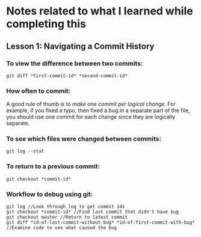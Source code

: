 # Notes related to what I learned while completing this

## Lesson 1: Navigating a Commit History

### To view the difference between two commits:

```
git diff *first-commit-id* *second-commit-id*
```

### How often to commit:

A good rule of thumb is to *make one commit per logical change*. For example,
if you fixed a typo, then fixed a bug in a separate part of the file, you
should use one commit for each change since they are logically separate.

### To see which files were changed between commits:

```
git log --stat
```

### To return to a previous commit:

```
git checkout *commit-id*
```

### Workflow to debug using git:

```
git log //Look through log to get commit ids
git checkout *commit-id* //Find last commit that didn't have bug
git checkout master //Return to latest commit
git diff *id-of-last-commit-without-bug* *id-of-first-commit-with-bug*
//Examine code to see what caused the bug
```
